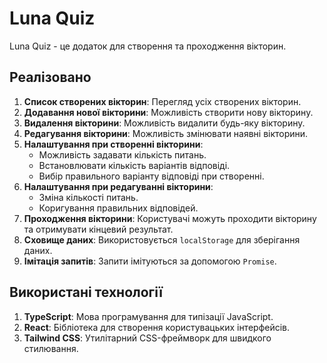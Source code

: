# Luna Quiz

Luna Quiz - це додаток для створення та проходження вікторин.

## Реалізовано

1. **Список створених вікторин**: Перегляд усіх створених вікторин.
2. **Додавання нової вікторини**: Можливість створити нову вікторину.
3. **Видалення вікторини**: Можливість видалити будь-яку вікторину.
4. **Редагування вікторини**: Можливість змінювати наявні вікторини.
5. **Налаштування при створенні вікторини**:
   - Можливість задавати кількість питань.
   - Встановлювати кількість варіантів відповіді.
   - Вибір правильного варіанту відповіді при створенні.
6. **Налаштування при редагуванні вікторини**:
   - Зміна кількості питань.
   - Коригування правильних відповідей.
7. **Проходження вікторини**: Користувачі можуть проходити вікторину та отримувати кінцевий результат.
8. **Сховище даних**: Використовується `localStorage` для зберігання даних.
9. **Імітація запитів**: Запити імітуються за допомогою `Promise`.

## Використані технології

1. **TypeScript**: Мова програмування для типізації JavaScript.
2. **React**: Бібліотека для створення користувацьких інтерфейсів.
3. **Tailwind CSS**: Утилітарний CSS-фреймворк для швидкого стилювання.